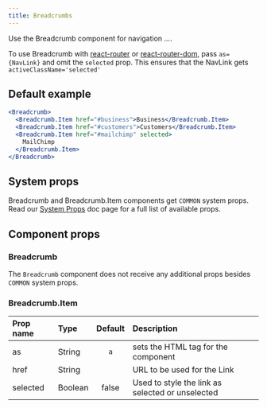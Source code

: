 ```yaml
---
title: Breadcrumbs
---
```


Use the Breadcrumb component for navigation ....

To use Breadcrumb with [react-router](https://github.com/ReactTraining/react-router) or
[react-router-dom](https://www.npmjs.com/package/react-router-dom), pass
`as={NavLink}` and omit the `selected` prop.
This ensures that the NavLink gets `activeClassName='selected'`

## Default example

```jsx live
<Breadcrumb>
  <Breadcrumb.Item href="#business">Business</Breadcrumb.Item>
  <Breadcrumb.Item href="#customers">Customers</Breadcrumb.Item>
  <Breadcrumb.Item href="#mailchimp" selected>
    MailChimp
  </Breadcrumb.Item>
</Breadcrumb>
```

## System props

Breadcrumb and Breadcrumb.Item components get `COMMON` system props. Read our [System Props](/system-props) doc page for a full list of available props.

## Component props

### Breadcrumb

The `Breadcrumb` component does not receive any additional props besides `COMMON` system props.

### Breadcrumb.Item

| Prop name | Type | Default | Description |
| :- | :- | :-: | :- |
| as        | String  | `a` | sets the HTML tag for the component              |
| href      | String  | | URL to be used for the Link                      |
| selected  | Boolean | false | Used to style the link as selected or unselected |
